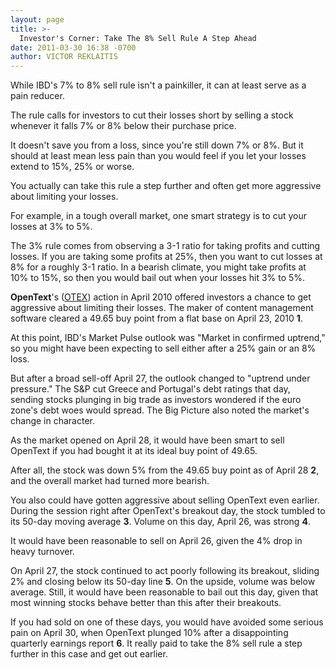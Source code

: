 ```yaml
---
layout: page
title: >-
  Investor's Corner: Take The 8% Sell Rule A Step Ahead
date: 2011-03-30 16:38 -0700
author: VICTOR REKLAITIS
---
```





While IBD's 7% to 8% sell rule isn't a painkiller, it can at least serve as a pain reducer.

  

The rule calls for investors to cut their losses short by selling a stock whenever it falls 7% or 8% below their purchase price.

  

It doesn't save you from a loss, since you're still down 7% or 8%. But it should at least mean less pain than you would feel if you let your losses extend to 15%, 25% or worse.

  

You actually can take this rule a step further and often get more aggressive about limiting your losses.

  

For example, in a tough overall market, one smart strategy is to cut your losses at 3% to 5%.

  

The 3% rule comes from observing a 3-1 ratio for taking profits and cutting losses. If you are taking some profits at 25%, then you want to cut losses at 8% for a roughly 3-1 ratio. In a bearish climate, you might take profits at 10% to 15%, so then you would bail out when your losses hit 3% to 5%.

  

**OpenText**'s ([OTEX](https://research.investors.com/quote.aspx?symbol=OTEX)) action in April 2010 offered investors a chance to get aggressive about limiting their losses. The maker of content management software cleared a 49.65 buy point from a flat base on April 23, 2010 **1**.

  

At this point, IBD's Market Pulse outlook was "Market in confirmed uptrend," so you might have been expecting to sell either after a 25% gain or an 8% loss.

  

But after a broad sell-off April 27, the outlook changed to "uptrend under pressure." The S&P cut Greece and Portugal's debt ratings that day, sending stocks plunging in big trade as investors wondered if the euro zone's debt woes would spread. The Big Picture also noted the market's change in character.

  

As the market opened on April 28, it would have been smart to sell OpenText if you had bought it at its ideal buy point of 49.65.

  

After all, the stock was down 5% from the 49.65 buy point as of April 28 **2**, and the overall market had turned more bearish.

  

You also could have gotten aggressive about selling OpenText even earlier. During the session right after OpenText's breakout day, the stock tumbled to its 50-day moving average **3**. Volume on this day, April 26, was strong **4**.

  

It would have been reasonable to sell on April 26, given the 4% drop in heavy turnover.

  

On April 27, the stock continued to act poorly following its breakout, sliding 2% and closing below its 50-day line **5**. On the upside, volume was below average. Still, it would have been reasonable to bail out this day, given that most winning stocks behave better than this after their breakouts.

  

If you had sold on one of these days, you would have avoided some serious pain on April 30, when OpenText plunged 10% after a disappointing quarterly earnings report **6**. It really paid to take the 8% sell rule a step further in this case and get out earlier.




